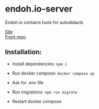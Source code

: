 # endoh.io-server

Endoh.io contains tools for autodidacts

[Site](https://relearn.to/)
<br>
[Front repo](https://github.com/pauloendoh/relearn-front)

## Installation:

- Install dependencies: `npm i`
- Run docker compose: `docker compose up`

- Ask for .env file
- Run migrations: `npm run migrate`

- Restart docker compose

